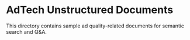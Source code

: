 # AdTech Unstructured Documents

This directory contains sample ad quality-related documents for semantic search and Q&A.
